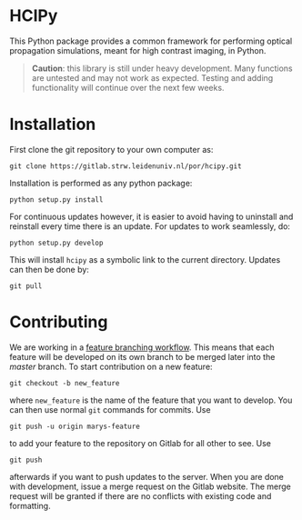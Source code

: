 # HCIPy

This Python package provides a common framework for performing optical propagation simulations, meant for high contrast imaging, in Python.

> **Caution**: this library is still under heavy development. Many functions are untested and may not work as expected. Testing and adding functionality will continue over the next few weeks.

# Installation
First clone the git repository to your own computer as:

```
git clone https://gitlab.strw.leidenuniv.nl/por/hcipy.git
```
Installation is performed as any python package:

```
python setup.py install
```

For continuous updates however, it is easier to avoid having to uninstall and reinstall every time there is an update. For updates to work seamlessly, do:

```
python setup.py develop
```

This will install `hcipy` as a symbolic link to the current directory. Updates can then be done by:

```
git pull
```

# Contributing

We are working in a [feature branching workflow](https://www.atlassian.com/git/tutorials/comparing-workflows#feature-branch-workflow). This means that each feature will be developed on its own branch to be merged later into the *master* branch. To start contribution on a new feature:

```
git checkout -b new_feature
```
where `new_feature` is the name of the feature that you want to develop. You can then use normal `git` commands for commits. Use
```
git push -u origin marys-feature
```
to add your feature to the repository on Gitlab for all other to see. Use
```
git push
```
afterwards if you want to push updates to the server. When you are done with development, issue a merge request on the Gitlab website. The merge request will be granted if there are no conflicts with existing code and formatting.
